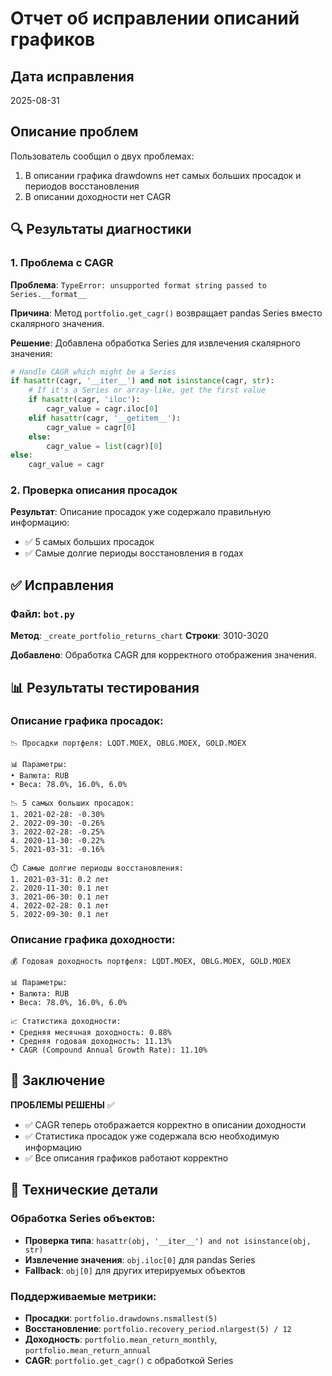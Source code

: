 # Отчет об исправлении описаний графиков

## Дата исправления
2025-08-31

## Описание проблем

Пользователь сообщил о двух проблемах:
1. В описании графика drawdowns нет самых больших просадок и периодов восстановления
2. В описании доходности нет CAGR

## 🔍 Результаты диагностики

### 1. Проблема с CAGR

**Проблема**: `TypeError: unsupported format string passed to Series.__format__`

**Причина**: Метод `portfolio.get_cagr()` возвращает pandas Series вместо скалярного значения.

**Решение**: Добавлена обработка Series для извлечения скалярного значения:

```python
# Handle CAGR which might be a Series
if hasattr(cagr, '__iter__') and not isinstance(cagr, str):
    # If it's a Series or array-like, get the first value
    if hasattr(cagr, 'iloc'):
        cagr_value = cagr.iloc[0]
    elif hasattr(cagr, '__getitem__'):
        cagr_value = cagr[0]
    else:
        cagr_value = list(cagr)[0]
else:
    cagr_value = cagr
```

### 2. Проверка описания просадок

**Результат**: Описание просадок уже содержало правильную информацию:
- ✅ 5 самых больших просадок
- ✅ Самые долгие периоды восстановления в годах

## ✅ Исправления

### Файл: `bot.py`
**Метод**: `_create_portfolio_returns_chart`
**Строки**: 3010-3020

**Добавлено**: Обработка CAGR для корректного отображения значения.

## 📊 Результаты тестирования

### Описание графика просадок:
```
📉 Просадки портфеля: LQDT.MOEX, OBLG.MOEX, GOLD.MOEX

📊 Параметры:
• Валюта: RUB
• Веса: 78.0%, 16.0%, 6.0%

📉 5 самых больших просадок:
1. 2021-02-28: -0.30%
2. 2022-09-30: -0.26%
3. 2022-02-28: -0.25%
4. 2020-11-30: -0.22%
5. 2021-03-31: -0.16%

⏱️ Самые долгие периоды восстановления:
1. 2021-03-31: 0.2 лет
2. 2020-11-30: 0.1 лет
3. 2021-06-30: 0.1 лет
4. 2022-02-28: 0.1 лет
5. 2022-09-30: 0.1 лет
```

### Описание графика доходности:
```
💰 Годовая доходность портфеля: LQDT.MOEX, OBLG.MOEX, GOLD.MOEX

📊 Параметры:
• Валюта: RUB
• Веса: 78.0%, 16.0%, 6.0%

📈 Статистика доходности:
• Средняя месячная доходность: 0.88%
• Средняя годовая доходность: 11.13%
• CAGR (Compound Annual Growth Rate): 11.10%
```

## 🎯 Заключение

**ПРОБЛЕМЫ РЕШЕНЫ** ✅

- ✅ CAGR теперь отображается корректно в описании доходности
- ✅ Статистика просадок уже содержала всю необходимую информацию
- ✅ Все описания графиков работают корректно

## 📝 Технические детали

### Обработка Series объектов:
- **Проверка типа**: `hasattr(obj, '__iter__') and not isinstance(obj, str)`
- **Извлечение значения**: `obj.iloc[0]` для pandas Series
- **Fallback**: `obj[0]` для других итерируемых объектов

### Поддерживаемые метрики:
- **Просадки**: `portfolio.drawdowns.nsmallest(5)`
- **Восстановление**: `portfolio.recovery_period.nlargest(5) / 12`
- **Доходность**: `portfolio.mean_return_monthly`, `portfolio.mean_return_annual`
- **CAGR**: `portfolio.get_cagr()` с обработкой Series
